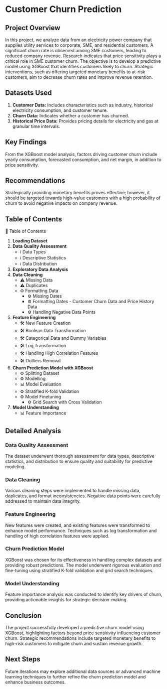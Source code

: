 # Customer Churn Prediction 
## Project Overview
In this project, we analyze data from an electricity power company that supplies utility services to corporate, SME, and residential customers. A significant churn rate is observed among SME customers, leading to reduced company revenue. Research indicates that price sensitivity plays a critical role in SME customer churn. The objective is to develop a predictive model using XGBoost that identifies customers likely to churn. Strategic interventions, such as offering targeted monetary benefits to at-risk customers, aim to decrease churn rates and improve revenue retention.

## Datasets Used
1. **Customer Data:** Includes characteristics such as industry, historical electricity consumption, and customer tenure.
2. **Churn Data:** Indicates whether a customer has churned.
3. **Historical Price Data:** Provides pricing details for electricity and gas at granular time intervals.

## Key Findings
From the XGBoost model analysis, factors driving customer churn include yearly consumption, forecasted consumption, and net margin, in addition to price sensitivity.

## Recommendations
Strategically providing monetary benefits proves effective; however, it should be targeted towards high-value customers with a high probability of churn to avoid negative impacts on company revenue.

## Table of Contents
📑 Table of Contents

1. **Loading Dataset**
2. **Data Quality Assessment**
   - ℹ️ Data Types
   - ℹ️ Descriptive Statistics
   - ℹ️ Data Distribution
3. **Exploratory Data Analysis**
4. **Data Cleaning**
   - ⚠️ Missing Data
   - ⚠️ Duplicates
   - ⚙️ Formatting Data
     - ⚙️ Missing Dates
     - ⚙️ Formatting Dates - Customer Churn Data and Price History Data
     - ⚙️ Handling Negative Data Points
5. **Feature Engineering**
   - 🛠️ New Feature Creation
   - 🛠️ Boolean Data Transformation
   - 🛠️ Categorical Data and Dummy Variables
   - 🛠️ Log Transformation
   - 🛠️ Handling High Correlation Features
   - 🛠️ Outliers Removal
6. **Churn Prediction Model with XGBoost**
   - ⚙️ Splitting Dataset
   - ⚙️ Modelling
   - 📊 Model Evaluation
   - ⚙️ Stratified K-fold Validation
   - ⚙️ Model Finetuning
     - ⚙️ Grid Search with Cross Validation
7. **Model Understanding**
   - 📊 Feature Importance

## Detailed Analysis
### Data Quality Assessment
The dataset underwent thorough assessment for data types, descriptive statistics, and distribution to ensure quality and suitability for predictive modeling.

### Data Cleaning
Various cleaning steps were implemented to handle missing data, duplicates, and format inconsistencies. Negative data points were carefully addressed to maintain data integrity.

### Feature Engineering
New features were created, and existing features were transformed to enhance model performance. Techniques such as log transformation and handling of high correlation features were applied.

### Churn Prediction Model
XGBoost was chosen for its effectiveness in handling complex datasets and providing robust predictions. The model underwent rigorous evaluation and fine-tuning using stratified K-fold validation and grid search techniques.

### Model Understanding
Feature importance analysis was conducted to identify key drivers of churn, providing actionable insights for strategic decision-making.

## Conclusion
The project successfully developed a predictive churn model using XGBoost, highlighting factors beyond price sensitivity influencing customer churn. Strategic recommendations include targeted monetary benefits to high-risk customers to mitigate churn and sustain revenue growth.

## Next Steps
Future iterations may explore additional data sources or advanced machine learning techniques to further refine the churn prediction model and enhance business outcomes.


